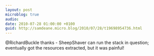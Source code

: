 ```yaml
---
layout: post
microblog: true
audio: 
date: 2010-07-28 01:00:00 +0100
guid: http://samdeane.micro.blog/2010/07/28/t19698954736.html
---
```

@RichardBuckle thanks - SheepShaver can run the stack in question; eventually got the resources extracted, but it was painful!
